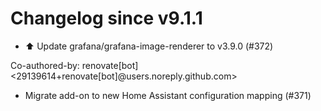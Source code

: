 # Changelog since v9.1.1
- ⬆️ Update grafana/grafana-image-renderer to v3.9.0 (#372)

Co-authored-by: renovate[bot] <29139614+renovate[bot]@users.noreply.github.com> 
- Migrate add-on to new Home Assistant configuration mapping (#371) 
